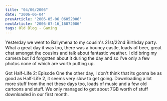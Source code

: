 ```yaml
---
title: "04/06/2006"
date: "2006-06-04"
prevArticle: '2006-05-06_06052006'
nextArticle: '2006-07-16_16072006'
tags: Old Blog - Gaming
---
```

Yesterday we went to Ballymena to my cousin's 21st/22nd Birthday party. What a great day it was too, there was a bouncy castle, loads of beer, great chat amongst the cousins and talk about fantastic weather. I did bring my camera but I'd forgotten about it during the day and so I've only a few photos none of which are worth putting up.

Got Half-Life 2: Episode One the other day, I don't think that its gonna be as good as Half-Life 2, it seems very slow to get going. Downloading a lot more stuff from the net these days too, loads of music and a few old cartoons and stuff. We only managed to get about 7GB worth of stuff downloaded in our first month.